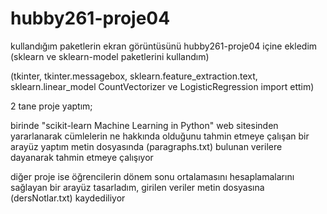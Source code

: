 # hubby261-proje04 

kullandığım paketlerin ekran görüntüsünü hubby261-proje04 içine ekledim 
(sklearn ve sklearn-model paketlerini kullandım)

(tkinter, tkinter.messagebox, sklearn.feature_extraction.text, sklearn.linear_model CountVectorizer ve LogisticRegression import ettim)

2 tane proje yaptım;

birinde "scikit-learn Machine Learning in Python" web sitesinden yararlanarak cümlelerin ne hakkında olduğunu tahmin etmeye çalışan bir arayüz yaptım metin dosyasında (paragraphs.txt) bulunan verilere dayanarak tahmin etmeye çalışıyor

diğer proje ise öğrencilerin dönem sonu ortalamasını hesaplamalarını sağlayan bir arayüz tasarladım, girilen veriler metin dosyasına (dersNotlar.txt) kaydediliyor
